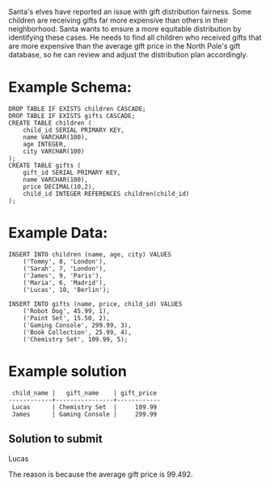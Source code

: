Santa's elves have reported an issue with gift distribution fairness. Some children are receiving gifts far more expensive than others in their neighborhood. Santa wants to ensure a more equitable distribution by identifying these cases. He needs to find all children who received gifts that are more expensive than the average gift price in the North Pole's gift database, so he can review and adjust the distribution plan accordingly.


# Example Schema:
    DROP TABLE IF EXISTS children CASCADE;
    DROP TABLE IF EXISTS gifts CASCADE;
    CREATE TABLE children (
        child_id SERIAL PRIMARY KEY,
        name VARCHAR(100),
        age INTEGER,
        city VARCHAR(100)
    );
    CREATE TABLE gifts (
        gift_id SERIAL PRIMARY KEY,
        name VARCHAR(100),
        price DECIMAL(10,2),
        child_id INTEGER REFERENCES children(child_id)
    );

# Example Data:
    INSERT INTO children (name, age, city) VALUES
        ('Tommy', 8, 'London'),
        ('Sarah', 7, 'London'),
        ('James', 9, 'Paris'),
        ('Maria', 6, 'Madrid'),
        ('Lucas', 10, 'Berlin');
    
    INSERT INTO gifts (name, price, child_id) VALUES
        ('Robot Dog', 45.99, 1),
        ('Paint Set', 15.50, 2),
        ('Gaming Console', 299.99, 3),
        ('Book Collection', 25.99, 4),
        ('Chemistry Set', 109.99, 5);

# Example solution
     child_name |   gift_name    | gift_price 
    ------------+----------------+------------
     Lucas      | Chemistry Set  |     109.99
     James      | Gaming Console |     299.99

## Solution to submit
Lucas

The reason is because the average gift price is 99.492.
